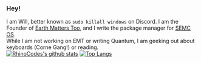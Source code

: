 ### Hey!
I am Will, better known as `sudo killall windows` on Discord. I am the Founder of [Earth Matters Too](https://discord.gg/dtjGq9VteB), and I write the package manager for [SEMC OS](https://gihub.com/semissioncontrol/semcOS). <br>While I am not working on EMT or writing Quantum, I am geeking out about keyboards (Corne Gang!) or reading.<br>
[![RhinoCodes's github stats](https://github-readme-stats.vercel.app/api?username=RhinoCodes&show_icons=true&theme=nightowl)](https://github.com/anuraghazra/github-readme-stats)
[![Top Langs](https://github-readme-stats.vercel.app/api/top-langs/?username=RhinoCodes&show_icons=true&theme=nightowl&hide=c,roff,freemarker)](https://github.com/anuraghazra/github-readme-stats)
